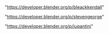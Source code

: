 "https://developer.blender.org/p/bleackkendall"

"https://developer.blender.org/p/stevengeorge"

"https://developer.blender.org/p/jupantini"

